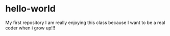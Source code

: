 # hello-world
My first repository
I am really enjoying this class because I want to be a real coder when i grow up!!!
